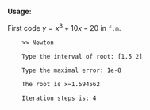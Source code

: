 **Usage:**

First code $y = x^3 + 10x -20$ in <code>f.m</code>.

```
    >> Newton

    Type the interval of root: [1.5 2]

    Type the maximal error: 1e-8

    The root is x=1.594562
    
    Iteration steps is: 4
```